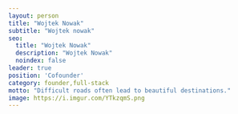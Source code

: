 ```yaml
---
layout: person
title: "Wojtek Nowak"
subtitle: "Wojtek nowak"
seo:
  title: "Wojtek Nowak"
  description: "Wojtek Nowak"
  noindex: false
leader: true
position: 'Cofounder'
category: founder,full-stack
motto: "Difficult roads often lead to beautiful destinations."
image: https://i.imgur.com/YTkzqmS.png
---
```

